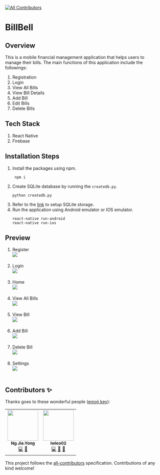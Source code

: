 
<!-- ALL-CONTRIBUTORS-BADGE:START - Do not remove or modify this section -->
[![All Contributors](https://img.shields.io/badge/all_contributors-2-orange.svg?style=flat-square)](#contributors-)
<!-- ALL-CONTRIBUTORS-BADGE:END -->
# BillBell

## Overview
This is a mobile financial management application that helps users to manage their bills. The main functions of this application include the followings:
1. Registration
2. Login
3. View All Bills
4. View Bill Details
5. Add Bill
6. Edit Bills
7. Delete Bills

## Tech Stack
1. React Native
2. Firebase

## Installation Steps
1. Install the packages using npm.
	```
 	 npm i
	```
2. Create SQLite database by running the `createdb.py`.
	```
  	python createdb.py
	```
3. Refer to the [link](https://www.npmjs.com/package/react-native-sqlite-storage) to setup SQLite storage.
4. Run the application using Android emulator or IOS emulator.
	```
	react-native run-android
	react-native run-ios
	```

## Preview
1. Register <br> <img src="previews/Register.png"><br><br>
2. Login <br> <img src="previews/Login.png"><br><br>
3. Home <br> <img src="previews/Home.png"><br><br>
4. View All Bills <br> <img src="previews/ViewAllBills.png"><br><br>
5. View Bill <br> <img src="previews/ViewBill.png"><br><br>
6. Add Bill <br> <img src="previews/AddBill.png"><br><br>
7. Delete Bill <br> <img src="previews/DeleteBill.png"><br><br>
8. Settings <br> <img src="previews/Settings.png"><br><br>

## Contributors ✨

Thanks goes to these wonderful people ([emoji key](https://allcontributors.org/docs/en/emoji-key)):

<!-- ALL-CONTRIBUTORS-LIST:START - Do not remove or modify this section -->
<!-- prettier-ignore-start -->
<!-- markdownlint-disable -->
<table>
  <tr>
    <td align="center"><a href="https://github.com/callmeyonggor"><img src="https://avatars.githubusercontent.com/u/46757018?v=4?s=100" width="100px;" alt=""/><br /><sub><b>Ng Jia Yong</b></sub></a><br /><a href="https://github.com/callmeyonggor/BillBell/commits?author=callmeyonggor" title="Code">💻</a> <a href="#ideas-callmeyonggor" title="Ideas, Planning, & Feedback">🤔</a></td>
    <td align="center"><a href="https://github.com/lwleo02"><img src="https://avatars.githubusercontent.com/u/86616877?v=4?s=100" width="100px;" alt=""/><br /><sub><b>lwleo02</b></sub></a><br /><a href="https://github.com/callmeyonggor/BillBell/commits?author=lwleo02" title="Code">💻</a> <a href="#ideas-lwleo02" title="Ideas, Planning, & Feedback">🤔</a> <a href="https://github.com/callmeyonggor/BillBell/commits?author=lwleo02" title="Documentation">📖</a></td>
  </tr>
</table>

<!-- markdownlint-restore -->
<!-- prettier-ignore-end -->

<!-- ALL-CONTRIBUTORS-LIST:END -->

This project follows the [all-contributors](https://github.com/all-contributors/all-contributors) specification. Contributions of any kind welcome!